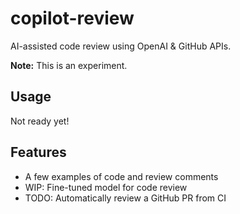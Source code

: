 copilot-review
==============

AI-assisted code review using OpenAI & GitHub APIs.

**Note:** This is an experiment.

## Usage

Not ready yet!


## Features

 - A few examples of code and review comments
 - WIP: Fine-tuned model for code review
 - TODO: Automatically review a GitHub PR from CI
